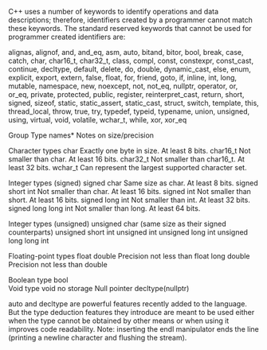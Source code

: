 C++ uses a number of keywords to identify operations and data descriptions; therefore, identifiers created by a programmer cannot match these keywords. The standard reserved keywords that cannot be used for programmer created identifiers are:

alignas, alignof, and, and_eq, asm, auto, bitand, bitor, bool, break, case, catch, char, char16_t, char32_t, class, compl, const, constexpr, const_cast, continue, decltype, default, delete, do, double, dynamic_cast, else, enum, explicit, export, extern, false, float, for, friend, goto, if, inline, int, long, mutable, namespace, new, noexcept, not, not_eq, nullptr, operator, or, or_eq, private, protected, public, register, reinterpret_cast, return, short, signed, sizeof, static, static_assert, static_cast, struct, switch, template, this, thread_local, throw, true, try, typedef, typeid, typename, union, unsigned, using, virtual, void, volatile, wchar_t, while, xor, xor_eq

Group	                                        Type names*	                  Notes on size/precision

Character types	                                   char	           Exactly one byte in size. At least 8 bits.
                                                 char16_t	        Not smaller than char. At least 16 bits.
                                                 char32_t	      Not smaller than char16_t. At least 32 bits.
                                                  wchar_t	     Can represent the largest supported character set.

Integer types (signed)	                        signed char	           Same size as char. At least 8 bits.
                                              signed short int	     Not smaller than char. At least 16 bits.
                                                signed int	         Not smaller than short. At least 16 bits.
                                             signed long int	     Not smaller than int. At least 32 bits.
                                           signed long long int	    Not smaller than long. At least 64 bits.

Integer types (unsigned)	                   unsigned char	    (same size as their signed counterparts)
                                            unsigned short int
                                            unsigned int
                                            unsigned long int
                                            unsigned long long int

Floating-point types	                          float	
                                                 double	                  Precision not less than float
                                               long double	              Precision not less than double

Boolean type	                                  bool	 
Void type	                                      void	                          no storage
Null pointer	                            decltype(nullptr)	


auto and decltype are powerful features recently added to the language. But the type deduction features they introduce are meant to be used either when the type cannot be obtained by other means or when using it improves code readability.
Note: inserting the endl manipulator ends the line (printing a newline character and flushing the stream).
